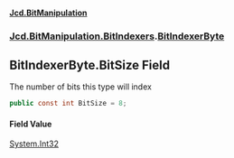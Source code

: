 #### [Jcd.BitManipulation](index.md 'index')
### [Jcd.BitManipulation.BitIndexers](Jcd.BitManipulation.BitIndexers.md 'Jcd.BitManipulation.BitIndexers').[BitIndexerByte](Jcd.BitManipulation.BitIndexers.BitIndexerByte.md 'Jcd.BitManipulation.BitIndexers.BitIndexerByte')

## BitIndexerByte.BitSize Field

The number of bits this type will index

```csharp
public const int BitSize = 8;
```

#### Field Value
[System.Int32](https://docs.microsoft.com/en-us/dotnet/api/System.Int32 'System.Int32')